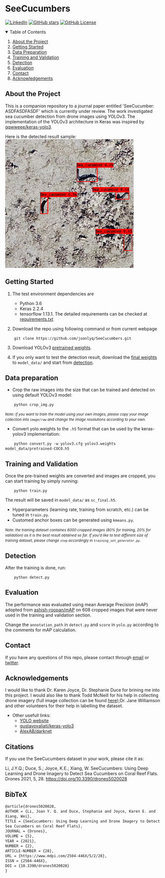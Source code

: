 # SeeCucumbers
[![LinkedIn](https://img.shields.io/twitter/follow/joan_lyq?style=social)](https://twitter.com/joan_lyq)
[![GitHub stars](https://img.shields.io/github/stars/joanlyq/SeeCucumbers?style=social&label=Stars)](https://github.com/joanlyq/SeeCucumbers)
[![GitHub License](https://img.shields.io/github/license/joanlyq/SeeCucumbers)](https://github.com/joanlyq/SeeCucumbers)


<!-- TABLE OF CONTENTS -->
<details open="open">
	<summary>Table of Contents</summary>
	<ol>
		<li><a href="#about-the-project">About the Project</a></li>
		<li><a href="#getting-started">Getting Started</a></li>
		<li><a href="#data-preparation">Data Preparation</a></li>
		<li><a href="#training-and-validation">Training and Validation</a></li>
		<li><a href="#detection">Detection</a></li>
		<li><a href="#evaluation">Evaluation</a></li>
		<li><a href="#contact">Contact</a></li>
		<li><a href="#acknowledgements">Acknowledgements</a></li>
	</ol>
</details>

<a name="about-the-project"></a>
## About the Project

This is a companion repository to a journal paper entitled 'SeeCucumber: ASDFASDFASDF' which is currently under review.
The work investigated sea cucumber detection from drone images using YOLOv3. The implementation of the YOLOv3 architecture in Keras was inspired by [qqwweee/keras-yolo3](https://github.com/qqwweee/keras-yolo3).

Here is the detected result sample: 
![Result](detected_result/dr_sample.png)

<a name="getting-started"></a>
## Getting Started

1. The test environment dependencies are
    - Python 3.6
    - Keras 2.2.4
    - tensorflow 1.13.1. 
   The detailed requirements can be checked at [requirements.txt](requirements.txt)

2. Download the repo using following command or from current webpage
```
	git clone https://github.com/joanlyq/SeeCucumbers.git
```

3. Download YOLOv3 [pretrained weights](https://pjreddie.com/media/files/yolov3.weights). 

4. If you only want to test the detection result, download the [final weights](https://cloudstor.aarnet.edu.au/plus/s/fnZEJAw6TmHRkc3) to `model_data/` and start from [detection](#detection).
	
<a name="data-preparation"></a>
## Data preparation
* Crop the raw images into the size that can be trained and detected on using default YOLOv3 model:

```
	python crop_img.py
```

<small> *Note: if you want to train the model using your own images, please copy your image collection into `image/raw` and change the image resolutions according to your own.* </small>

* Convert yolo.weights to the `.h5` format that can be used by the keras-yolov3 implementation:

```
	python convert.py -w yolov3.cfg yolov3.weights model_data/pretrained-COCO.h5
```
<a name="training-and-validation"></a>
## Training and Validation
Once the pre-trained weights are converted and images are cropped, you can start training by simply running:   

```
	python train.py
```

The result will be saved in `model_data/` as `sc_final.h5`.

* Hyperparameters (learning rate, training from scratch, etc.) can be tuned in `train.py`.
* Customed anchor boxes can be generated using `kmeans.py`. 

<small>*Note: the training dataset containes 6000 cropped images (80% for training, 20% for validation) as it is the best result obtained so far. If you'd like to test different size of training dataset, please change `step` accordingly in `training_set_generator.py`.*  </small>



<a name="detection"></a>
## Detection
After the training is done, run: 

```
	python detect.py
```

<a name="evaluation"></a>
## Evaluation
The performance was evaluated using mean Average Precision (mAP) adopted from [ashish-roopan/mAP](https://github.com/ashish-roopan/mAP) on 608 cropped images that were never used in the training and validation section. 

Change the `annotation_path` in `detect.py` and `score` in `yolo.py` according to the comments for mAP calculation.

<a name="contact"></a>
## Contact
If you have any questions of this repo, please contact through [email](mailto:joan.li@my.jcu.edu.au) or [twitter](https://twitter.com/joan_lyq).

<a name="acknowledgements"></a>
## Acknowledgements
I would like to thank Dr. Karen Joyce, Dr. Stephanie Duce for brining me into this project. I would also like to thank Todd McNeill for his help in collecting drone imagery (full image collection can be found [here](data.geonadir.com));Dr. Jane Williamson and other volunteers for their help in labelling the dataset. 

* Other usefull links:
	* [YOLO website](https://pjreddie.com/darknet/yolo/)
	* [gustavovaliati/keras-yolo3](https://github.com/gustavovaliati/keras-yolo3)
	* [AlexAB/darknet](https://github.com/AlexeyAB/darknet#how-to-train-to-detect-your-custom-objects)

## Citations

If you use the SeeCucumbers dataset in your work, please cite it as:

Li, J.Y.Q.; Duce, S.; Joyce, K.E.; Xiang, W. SeeCucumbers: Using Deep Learning and Drone Imagery to Detect Sea Cucumbers on Coral Reef Flats. Drones 2021, 5, 28. https://doi.org/10.3390/drones5020028 

## BibTeX
```
@article{drones5020028,
AUTHOR = {Li, Joan Y. Q. and Duce, Stephanie and Joyce, Karen E. and Xiang, Wei},
TITLE = {SeeCucumbers: Using Deep Learning and Drone Imagery to Detect Sea Cucumbers on Coral Reef Flats},
JOURNAL = {Drones},
VOLUME = {5},
YEAR = {2021},
NUMBER = {2},
ARTICLE-NUMBER = {28},
URL = {https://www.mdpi.com/2504-446X/5/2/28},
ISSN = {2504-446X},
DOI = {10.3390/drones5020028}
}
```
